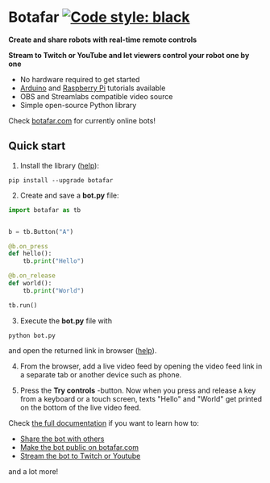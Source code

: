 # Botafar [![Code style: black](https://img.shields.io/badge/code%20style-black-000000.svg)](https://github.com/psf/black)

<!-- start intro -->

**Create and share robots with real-time remote controls**

**Stream to Twitch or YouTube and let viewers control your robot one by one**

- No hardware required to get started
- [Arduino](https://docs.botafar.com/arduino) and [Raspberry Pi](https://docs.botafar.com/raspi) tutorials available
- OBS and Streamlabs compatible video source
- Simple open-source Python library

Check [botafar.com](https://botafar.com) for currently online bots!

<!-- end intro -->

## Quick start

<!-- start quickstart -->

1. Install the library ([help](https://docs.botafar.com/install)):

```
pip install --upgrade botafar
```

2. Create and save a **bot.py** file:

```python
import botafar as tb


b = tb.Button("A")

@b.on_press
def hello():
    tb.print("Hello")

@b.on_release
def world():
    tb.print("World")

tb.run()
```

3. Execute the **bot.py** file with

```
python bot.py
```

and open the returned link in browser ([help](https://docs.botafar.com/quickstart_help)).

4. From the browser, add a live video feed by opening the video feed link in a separate tab or another device such as phone.

5. Press the **Try controls** -button. Now when you press and release `A` key from a keyboard or a touch screen, texts "Hello" and "World" get printed on the bottom of the live video feed.

<!-- end quickstart -->

Check [the full documentation](https://docs.botafar.com/quickstart) if you want to learn how to:

- [Share the bot with others](https://botafar.com)
- [Make the bot public on botafar.com](https://botafar.com)
- [Stream the bot to Twitch or Youtube](https://botafar.com)

and a lot more!